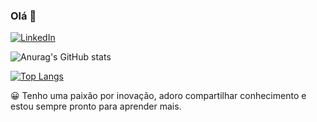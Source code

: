 ### Olá 👋

[![LinkedIn](https://img.shields.io/badge/-leandro&#8208;oliveira-blue?style=for-the-badge&logo=linkedin&logoColor=white)](https://br.linkedin.com/in/leandro-de-oliveira-costa-183388101)

![Anurag's GitHub stats](https://github-readme-stats.vercel.app/api?username=leandroliveirac&show_icons=true&theme=radical)

[![Top Langs](https://github-readme-stats.vercel.app/api/top-langs/?username=leandroliveirac&layout=compact)](https://github.com/leandroliveirac/github-readme-stats)

😀 Tenho uma paixão por inovação, adoro compartilhar conhecimento e estou sempre pronto para aprender mais.
